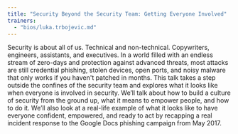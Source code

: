 ```yaml
---
title: "Security Beyond the Security Team: Getting Everyone Involved"
trainers:
  - "bios/luka.trbojevic.md"
---
```

Security is about all of us. Technical and non-technical. Copywriters, engineers, assistants, and executives. In a world filled with an endless stream of zero-days and protection against advanced threats, most attacks are still credential phishing, stolen devices, open ports, and noisy malware that only works if you haven't patched in months. This talk takes a step outside the confines of the security team and explores what it looks like when everyone is involved in security. We’ll talk about how to build a culture of security from the ground up, what it means to empower people, and how to do it. We’ll also look at a real-life example of what it looks like to have everyone confident, empowered, and ready to act by recapping a real incident response to the Google Docs phishing campaign from May 2017.